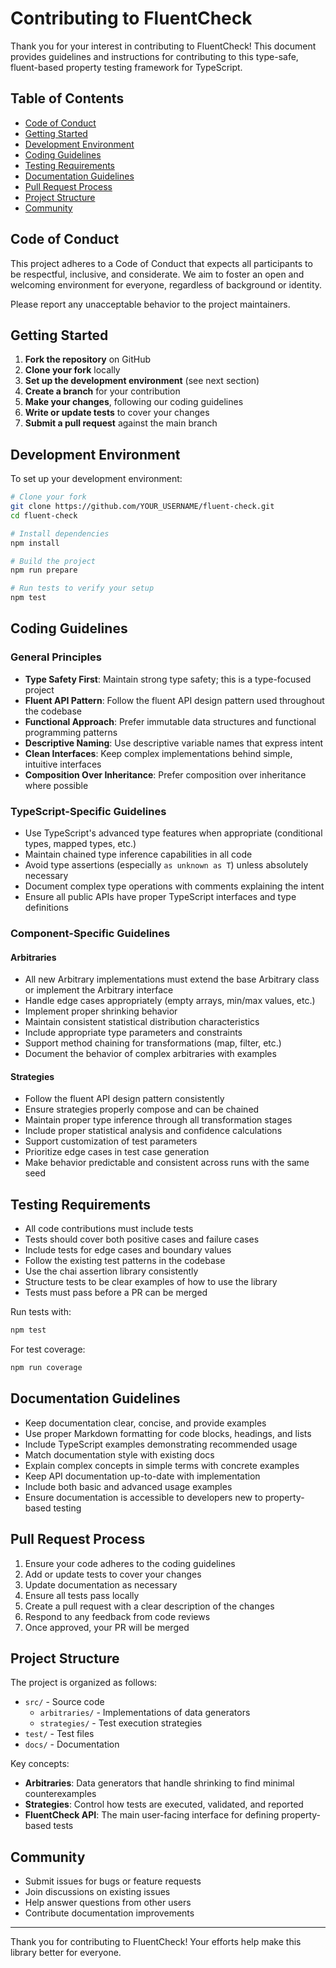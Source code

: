 # Contributing to FluentCheck

Thank you for your interest in contributing to FluentCheck! This document provides guidelines and instructions for contributing to this type-safe, fluent-based property testing framework for TypeScript.

## Table of Contents

- [Code of Conduct](#code-of-conduct)
- [Getting Started](#getting-started)
- [Development Environment](#development-environment)
- [Coding Guidelines](#coding-guidelines)
- [Testing Requirements](#testing-requirements)
- [Documentation Guidelines](#documentation-guidelines)
- [Pull Request Process](#pull-request-process)
- [Project Structure](#project-structure)
- [Community](#community)

## Code of Conduct

This project adheres to a Code of Conduct that expects all participants to be respectful, inclusive, and considerate. We aim to foster an open and welcoming environment for everyone, regardless of background or identity.

Please report any unacceptable behavior to the project maintainers.

## Getting Started

1. **Fork the repository** on GitHub
2. **Clone your fork** locally
3. **Set up the development environment** (see next section)
4. **Create a branch** for your contribution
5. **Make your changes**, following our coding guidelines
6. **Write or update tests** to cover your changes
7. **Submit a pull request** against the main branch

## Development Environment

To set up your development environment:

```bash
# Clone your fork
git clone https://github.com/YOUR_USERNAME/fluent-check.git
cd fluent-check

# Install dependencies
npm install

# Build the project
npm run prepare

# Run tests to verify your setup
npm test
```

## Coding Guidelines

### General Principles

- **Type Safety First**: Maintain strong type safety; this is a type-focused project
- **Fluent API Pattern**: Follow the fluent API design pattern used throughout the codebase
- **Functional Approach**: Prefer immutable data structures and functional programming patterns
- **Descriptive Naming**: Use descriptive variable names that express intent
- **Clean Interfaces**: Keep complex implementations behind simple, intuitive interfaces
- **Composition Over Inheritance**: Prefer composition over inheritance where possible

### TypeScript-Specific Guidelines

- Use TypeScript's advanced type features when appropriate (conditional types, mapped types, etc.)
- Maintain chained type inference capabilities in all code
- Avoid type assertions (especially `as unknown as T`) unless absolutely necessary
- Document complex type operations with comments explaining the intent
- Ensure all public APIs have proper TypeScript interfaces and type definitions

### Component-Specific Guidelines

#### Arbitraries

- All new Arbitrary implementations must extend the base Arbitrary class or implement the Arbitrary interface
- Handle edge cases appropriately (empty arrays, min/max values, etc.)
- Implement proper shrinking behavior
- Maintain consistent statistical distribution characteristics
- Include appropriate type parameters and constraints
- Support method chaining for transformations (map, filter, etc.)
- Document the behavior of complex arbitraries with examples

#### Strategies

- Follow the fluent API design pattern consistently
- Ensure strategies properly compose and can be chained
- Maintain proper type inference through all transformation stages
- Include proper statistical analysis and confidence calculations
- Support customization of test parameters
- Prioritize edge cases in test case generation
- Make behavior predictable and consistent across runs with the same seed

## Testing Requirements

- All code contributions must include tests
- Tests should cover both positive cases and failure cases
- Include tests for edge cases and boundary values
- Follow the existing test patterns in the codebase
- Use the chai assertion library consistently
- Structure tests to be clear examples of how to use the library
- Tests must pass before a PR can be merged

Run tests with:

```bash
npm test
```

For test coverage:

```bash
npm run coverage
```

## Documentation Guidelines

- Keep documentation clear, concise, and provide examples
- Use proper Markdown formatting for code blocks, headings, and lists
- Include TypeScript examples demonstrating recommended usage
- Match documentation style with existing docs
- Explain complex concepts in simple terms with concrete examples
- Keep API documentation up-to-date with implementation
- Include both basic and advanced usage examples
- Ensure documentation is accessible to developers new to property-based testing

## Pull Request Process

1. Ensure your code adheres to the coding guidelines
2. Add or update tests to cover your changes
3. Update documentation as necessary
4. Ensure all tests pass locally
5. Create a pull request with a clear description of the changes
6. Respond to any feedback from code reviews
7. Once approved, your PR will be merged

## Project Structure

The project is organized as follows:

- `src/` - Source code
  - `arbitraries/` - Implementations of data generators
  - `strategies/` - Test execution strategies
- `test/` - Test files
- `docs/` - Documentation

Key concepts:

- **Arbitraries**: Data generators that handle shrinking to find minimal counterexamples
- **Strategies**: Control how tests are executed, validated, and reported
- **FluentCheck API**: The main user-facing interface for defining property-based tests

## Community

- Submit issues for bugs or feature requests
- Join discussions on existing issues
- Help answer questions from other users
- Contribute documentation improvements

---

Thank you for contributing to FluentCheck! Your efforts help make this library better for everyone. 